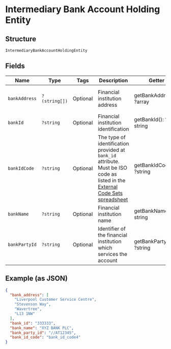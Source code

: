 
# Intermediary Bank Account Holding Entity

## Structure

`IntermediaryBankAccountHoldingEntity`

## Fields

| Name | Type | Tags | Description | Getter | Setter |
|  --- | --- | --- | --- | --- | --- |
| `bankAddress` | `?(string[])` | Optional | Financial institution address | getBankAddress(): ?array | setBankAddress(?array bankAddress): void |
| `bankId` | `?string` | Optional | Financial institution identification | getBankId(): ?string | setBankId(?string bankId): void |
| `bankIdCode` | `?string` | Optional | The type of identification provided at `bank_id` attribute. Must be ISO code as listed in the [External Code Sets spreadsheet](https://www.iso20022.org/external_code_list.page) | getBankIdCode(): ?string | setBankIdCode(?string bankIdCode): void |
| `bankName` | `?string` | Optional | Financial institution name | getBankName(): ?string | setBankName(?string bankName): void |
| `bankPartyId` | `?string` | Optional | Identifier of the financial institution which services the account | getBankPartyId(): ?string | setBankPartyId(?string bankPartyId): void |

## Example (as JSON)

```json
{
  "bank_address": [
    "Liverpool Customer Service Centre",
    "Stevenson Way",
    "Wavertree",
    "L13 1NW"
  ],
  "bank_id": "333333",
  "bank_name": "XYZ BANK PLC",
  "bank_party_id": "//AT12345",
  "bank_id_code": "bank_id_code4"
}
```

